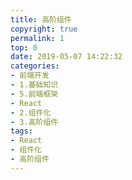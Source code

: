 ```yaml
---
title: 高阶组件
copyright: true
permalink: 1
top: 0
date: 2019-05-07 14:22:32
categories:
- 前端开发
- 1.基础知识
- 5.前端框架
- React
- 2.组件化
- 3.高阶组件
tags:
- React
- 组件化
- 高阶组件
---
```

